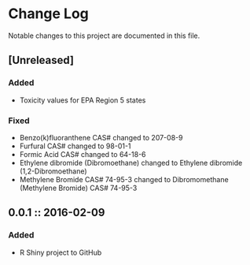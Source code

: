# Change Log
Notable changes to this project are documented in this file.

## [Unreleased]
### Added
- Toxicity values for EPA Region 5 states

### Fixed
- Benzo(k)fluoranthene CAS# changed to 207-08-9  
- Furfural CAS# changed to 98-01-1  
- Formic Acid CAS# changed to 64-18-6
- Ethylene dibromide (Dibromoethane) changed to Ethylene dibromide (1,2-Dibromoethane)
- Methylene Bromide CAS# 74-95-3 changed to Dibromomethane (Methylene Bromide) CAS# 74-95-3

## 0.0.1  ::  2016-02-09
### Added
- R Shiny project to GitHub
